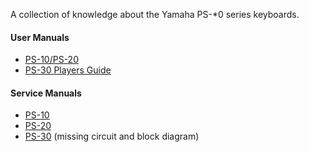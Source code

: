 A collection of knowledge about the Yamaha PS-*0 series keyboards.  

#### User Manuals
 - [PS-10/PS-20](pdf/manual-1020.pdf)
 - [PS-30 Players Guide](pdf/playing-30.pdf)

#### Service Manuals
 - [PS-10](pdf/service-10.pdf)
 - [PS-20](pdf/service-20.pdf)
 - [PS-30](pdf/service-30.pdf) (missing circuit and block diagram) 
